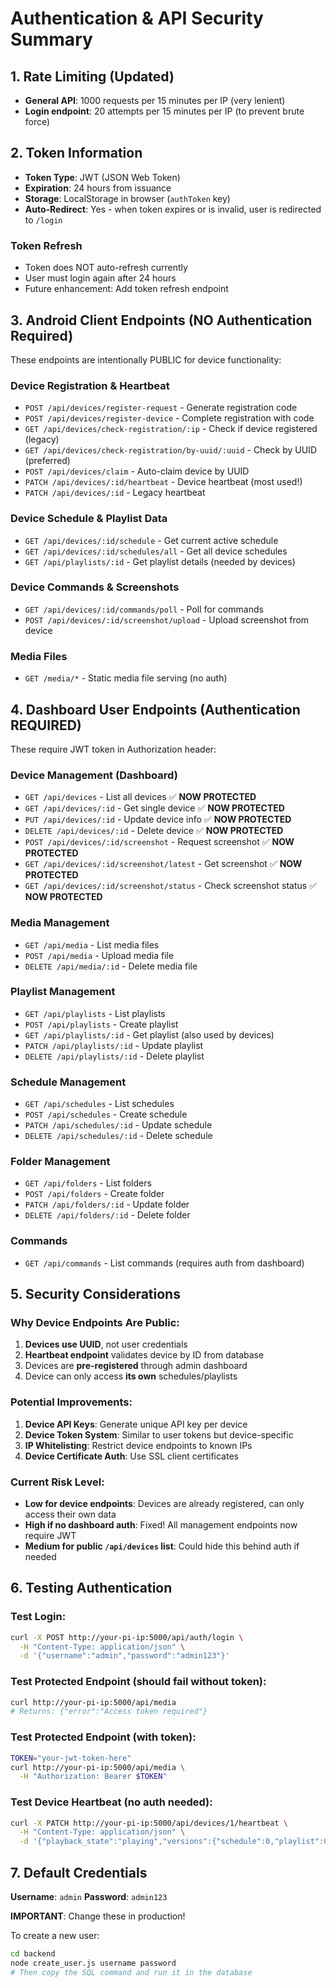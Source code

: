 # Authentication & API Security Summary

## 1. Rate Limiting (Updated)
- **General API**: 1000 requests per 15 minutes per IP (very lenient)
- **Login endpoint**: 20 attempts per 15 minutes per IP (to prevent brute force)

## 2. Token Information
- **Token Type**: JWT (JSON Web Token)
- **Expiration**: 24 hours from issuance
- **Storage**: LocalStorage in browser (`authToken` key)
- **Auto-Redirect**: Yes - when token expires or is invalid, user is redirected to `/login`

### Token Refresh
- Token does NOT auto-refresh currently
- User must login again after 24 hours
- Future enhancement: Add token refresh endpoint

## 3. Android Client Endpoints (NO Authentication Required)

These endpoints are intentionally PUBLIC for device functionality:

### Device Registration & Heartbeat
- `POST /api/devices/register-request` - Generate registration code
- `POST /api/devices/register-device` - Complete registration with code
- `GET /api/devices/check-registration/:ip` - Check if device registered (legacy)
- `GET /api/devices/check-registration/by-uuid/:uuid` - Check by UUID (preferred)
- `POST /api/devices/claim` - Auto-claim device by UUID
- `PATCH /api/devices/:id/heartbeat` - Device heartbeat (most used!)
- `PATCH /api/devices/:id` - Legacy heartbeat

### Device Schedule & Playlist Data
- `GET /api/devices/:id/schedule` - Get current active schedule
- `GET /api/devices/:id/schedules/all` - Get all device schedules
- `GET /api/playlists/:id` - Get playlist details (needed by devices)

### Device Commands & Screenshots
- `GET /api/devices/:id/commands/poll` - Poll for commands
- `POST /api/devices/:id/screenshot/upload` - Upload screenshot from device

### Media Files
- `GET /media/*` - Static media file serving (no auth)

## 4. Dashboard User Endpoints (Authentication REQUIRED)

These require JWT token in Authorization header:

### Device Management (Dashboard)
- `GET /api/devices` - List all devices ✅ **NOW PROTECTED**
- `GET /api/devices/:id` - Get single device ✅ **NOW PROTECTED**
- `PUT /api/devices/:id` - Update device info ✅ **NOW PROTECTED**
- `DELETE /api/devices/:id` - Delete device ✅ **NOW PROTECTED**
- `POST /api/devices/:id/screenshot` - Request screenshot ✅ **NOW PROTECTED**
- `GET /api/devices/:id/screenshot/latest` - Get screenshot ✅ **NOW PROTECTED**
- `GET /api/devices/:id/screenshot/status` - Check screenshot status ✅ **NOW PROTECTED**

### Media Management
- `GET /api/media` - List media files
- `POST /api/media` - Upload media file
- `DELETE /api/media/:id` - Delete media file

### Playlist Management
- `GET /api/playlists` - List playlists
- `POST /api/playlists` - Create playlist
- `GET /api/playlists/:id` - Get playlist (also used by devices)
- `PATCH /api/playlists/:id` - Update playlist
- `DELETE /api/playlists/:id` - Delete playlist

### Schedule Management
- `GET /api/schedules` - List schedules
- `POST /api/schedules` - Create schedule
- `PATCH /api/schedules/:id` - Update schedule
- `DELETE /api/schedules/:id` - Delete schedule

### Folder Management
- `GET /api/folders` - List folders
- `POST /api/folders` - Create folder
- `PATCH /api/folders/:id` - Update folder
- `DELETE /api/folders/:id` - Delete folder

### Commands
- `GET /api/commands` - List commands (requires auth from dashboard)

## 5. Security Considerations

### Why Device Endpoints Are Public:
1. **Devices use UUID**, not user credentials
2. **Heartbeat endpoint** validates device by ID from database
3. Devices are **pre-registered** through admin dashboard
4. Device can only access **its own** schedules/playlists

### Potential Improvements:
1. **Device API Keys**: Generate unique API key per device
2. **Device Token System**: Similar to user tokens but device-specific
3. **IP Whitelisting**: Restrict device endpoints to known IPs
4. **Device Certificate Auth**: Use SSL client certificates

### Current Risk Level:
- **Low for device endpoints**: Devices are already registered, can only access their own data
- **High if no dashboard auth**: Fixed! All management endpoints now require JWT
- **Medium for public `/api/devices` list**: Could hide this behind auth if needed

## 6. Testing Authentication

### Test Login:
```bash
curl -X POST http://your-pi-ip:5000/api/auth/login \
  -H "Content-Type: application/json" \
  -d '{"username":"admin","password":"admin123"}'
```

### Test Protected Endpoint (should fail without token):
```bash
curl http://your-pi-ip:5000/api/media
# Returns: {"error":"Access token required"}
```

### Test Protected Endpoint (with token):
```bash
TOKEN="your-jwt-token-here"
curl http://your-pi-ip:5000/api/media \
  -H "Authorization: Bearer $TOKEN"
```

### Test Device Heartbeat (no auth needed):
```bash
curl -X PATCH http://your-pi-ip:5000/api/devices/1/heartbeat \
  -H "Content-Type: application/json" \
  -d '{"playback_state":"playing","versions":{"schedule":0,"playlist":0}}'
```

## 7. Default Credentials

**Username**: `admin`
**Password**: `admin123`

**IMPORTANT**: Change these in production!

To create a new user:
```bash
cd backend
node create_user.js username password
# Then copy the SQL command and run it in the database
```

